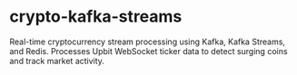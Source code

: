 # crypto-kafka-streams
Real-time cryptocurrency stream processing using Kafka, Kafka Streams, and Redis. Processes Upbit WebSocket ticker data to detect surging coins and track market activity.
